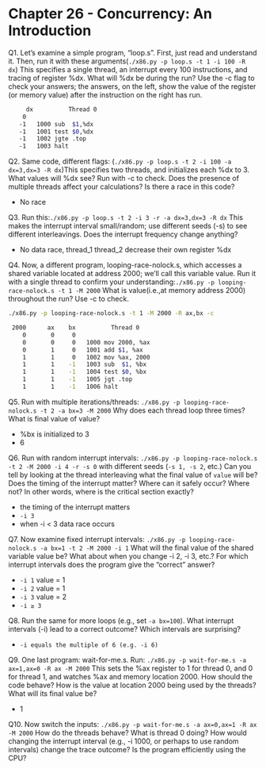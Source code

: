 # Chapter 26 - Concurrency: An Introduction

Q1. Let’s examine a simple program, “loop.s”. First, just read and understand it. Then, run it with these arguments(`./x86.py -p loop.s -t 1 -i 100 -R dx`) This specifies a single thread, an interrupt every 100 instructions, and tracing of register %dx. What will %dx be during the run? Use the -c flag to check your answers; the answers, on the left, show the value of the register (or memory value) after the instruction on the right has run.

```bash
	 dx          Thread 0
    0
   -1   1000 sub  $1,%dx
   -1   1001 test $0,%dx
   -1   1002 jgte .top
   -1   1003 halt
```

Q2. Same code, different flags: (`./x86.py -p loop.s -t 2 -i 100 -a dx=3,dx=3 -R dx`)This specifies two threads, and initializes each %dx to 3. What values will %dx see? Run with -c to check. Does the presence of multiple threads affect your calculations? Is there a race in this code?

- No race

Q3. Run this:`./x86.py -p loop.s -t 2 -i 3 -r -a dx=3,dx=3 -R dx` This makes the interrupt interval small/random; use different seeds (-s) to see different interleavings. Does the interrupt frequency change anything?

- No data race, thread_1 thread_2 decrease their own register %dx

Q4. Now, a different program, looping-race-nolock.s, which accesses a shared variable located at address 2000; we’ll call this variable value. Run it with a single thread to confirm your understanding:`./x86.py -p looping-race-nolock.s -t 1 -M 2000` What is value(i.e.,at memory address 2000) throughout the run? Use -c to check. 

```bash
./x86.py -p looping-race-nolock.s -t 1 -M 2000 -R ax,bx -c

 2000      ax    bx          Thread 0
    0       0     0
    0       0     0   1000 mov 2000, %ax
    0       1     0   1001 add $1, %ax
    1       1     0   1002 mov %ax, 2000
    1       1    -1   1003 sub  $1, %bx
    1       1    -1   1004 test $0, %bx
    1       1    -1   1005 jgt .top
    1       1    -1   1006 halt
```

Q5. Run with multiple iterations/threads: `./x86.py -p looping-race-nolock.s -t 2 -a bx=3 -M 2000` Why does each thread loop three times? What is final value of value?

- %bx is initialized to 3
- 6

Q6. Run with random interrupt intervals: `./x86.py -p looping-race-nolock.s -t 2 -M 2000 -i 4 -r -s 0` with different seeds (`-s 1, -s 2`, etc.) Can you tell by looking at the thread interleaving what the final value of `value` will be? Does the timing of the interrupt matter? Where can it safely occur? Where not? In other words, where is the critical section exactly?

- the timing of the interrupt matters
- `-i 3`
- when -i < 3 data race occurs

Q7. Now examine fixed interrupt intervals: `./x86.py -p looping-race-nolock.s -a bx=1 -t 2 -M 2000 -i 1` What will the final value of the shared variable value be? What about when you change -i 2, -i 3, etc.? For which interrupt intervals does the program give the “correct” answer?

- `-i 1` value = 1
- `-i 2` value = 1
- `-i 3` value = 2
- `-i ≥ 3`

Q8. Run the same for more loops (e.g., set `-a bx=100`). What interrupt intervals (-i) lead to a correct outcome? Which intervals are surprising?

- `-i equals the multiple of 6 (e.g. -i 6)`

Q9. One last program: wait-for-me.s. Run: `./x86.py -p wait-for-me.s -a ax=1,ax=0 -R ax -M 2000` This sets the %ax register to 1 for thread 0, and 0 for thread 1, and watches %ax and memory location 2000. How should the code behave? How is the value at location 2000 being used by the threads? What will its final value be?

- 1

Q10. Now switch the inputs: `./x86.py -p wait-for-me.s -a ax=0,ax=1 -R ax -M 2000` How do the threads behave? What is thread 0 doing? How would changing the interrupt interval (e.g., -i 1000, or perhaps to use random intervals) change the trace outcome? Is the program efficiently using the CPU?